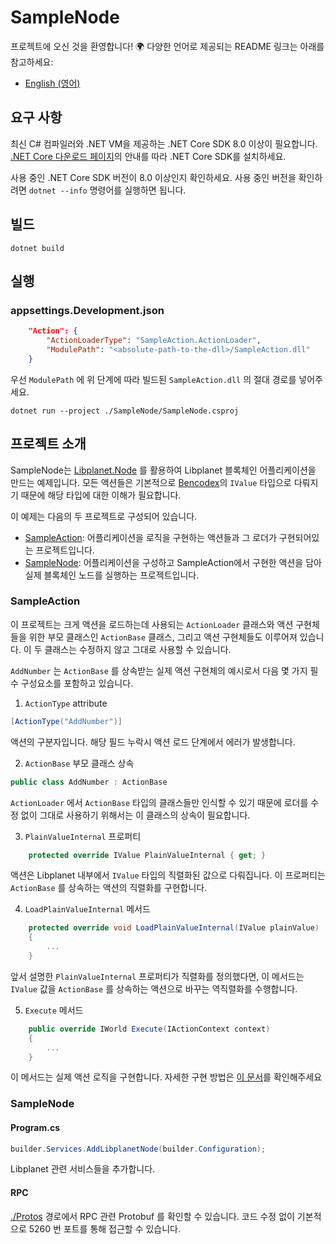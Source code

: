 # SampleNode

프로젝트에 오신 것을 환영합니다! 🌍 다양한 언어로 제공되는 README 링크는 아래를 참고하세요:

- [English (영어)](README.md)


## 요구 사항

최신 C# 컴파일러와 .NET VM을 제공하는 .NET Core SDK 8.0 이상이 필요합니다. [.NET Core 다운로드 페이지](https://dotnet.microsoft.com/ko-kr/download)의 안내를 따라 .NET Core SDK를 설치하세요.

사용 중인 .NET Core SDK 버전이 8.0 이상인지 확인하세요. 사용 중인 버전을 확인하려면 `dotnet --info` 명령어를 실행하면 됩니다.


## 빌드

```
dotnet build
```


## 실행

### appsettings.Development.json

```json
    "Action": {
        "ActionLoaderType": "SampleAction.ActionLoader",
        "ModulePath": "<absolute-path-to-the-dll>/SampleAction.dll"
    }
```

우선 `ModulePath` 에 위 단계에 따라 빌드된 `SampleAction.dll` 의 절대 경로를 넣어주세요.


```
dotnet run --project ./SampleNode/SampleNode.csproj
```


## 프로젝트 소개

SampleNode는 [Libplanet.Node] 를 활용하여 Libplanet 블록체인 어플리케이션을 만드는 예제입니다. 모든 액션들은 기본적으로 [Bencodex]의 `IValue` 타입으로 다뤄지기 때문에 해당 타입에 대한 이해가 필요합니다.

[Libplanet.Node]: https://github.com/planetarium/libplanet/tree/main/sdk/node
[Bencodex]: https://github.com/planetarium/bencodex.net


이 예제는 다음의 두 프로젝트로 구성되어 있습니다.
- [SampleAction]: 어플리케이션을 로직을 구현하는 액션들과 그 로더가 구현되어있는 프로젝트입니다.
- [SampleNode]: 어플리케이션을 구성하고 SampleAction에서 구현한 액션을 담아 실제 블록체인 노드를 실행하는 프로젝트입니다.

[SampleAction]: ./SampleAction/
[SampleNode]: ./SampleNode/


### SampleAction

이 프로젝트는 크게 액션을 로드하는데 사용되는 `ActionLoader` 클래스와 액션 구현체들을 위한 부모 클래스인 `ActionBase` 클래스, 그리고 액션 구현체들도 이루어져 있습니다. 이 두 클래스는 수정하지 않고 그대로 사용할 수 있습니다.

`AddNumber` 는 `ActionBase` 를 상속받는 실제 액션 구현체의 예시로서 다음 몇 가지 필수 구성요소를 포함하고 있습니다.

1. `ActionType` attribute

```csharp
[ActionType("AddNumber")] 
```

액션의 구분자입니다. 해당 필드 누락시 액션 로드 단계에서 에러가 발생합니다.

2. `ActionBase` 부모 클래스 상속

```csharp
public class AddNumber : ActionBase
```

`ActionLoader` 에서 `ActionBase` 타입의 클래스들만 인식할 수 있기 때문에 로더를 수정 없이 그대로 사용하기 위해서는 이 클래스의 상속이 필요합니다.

3. `PlainValueInternal` 프로퍼티

```csharp
    protected override IValue PlainValueInternal { get; }
```

액션은 Libplanet 내부에서 `IValue` 타입의 직렬화된 값으로 다뤄집니다. 이 프로퍼티는 `ActionBase` 를 상속하는 액션의 직렬화를 구현합니다.

4. `LoadPlainValueInternal` 메서드

```csharp
    protected override void LoadPlainValueInternal(IValue plainValue)
    {
        ...
    }
```

앞서 설명한 `PlainValueInternal` 프로퍼티가 직렬화를 정의했다면, 이 메서드는 `IValue` 값을 `ActionBase` 를 상속하는 액션으로 바꾸는 역직렬화를 수행합니다.

5. `Execute` 메서드
```csharp
    public override IWorld Execute(IActionContext context)
    {
        ...
    }
```

이 메서드는 실제 액션 로직을 구현합니다. 자세한 구현 방법은 [이 문서]를 확인해주세요

[이 문서]:https://docs.libplanet.io/5.5.0/api/Libplanet.Action.IAction.html#Libplanet_Action_IAction_Execute_Libplanet_Action_IActionContext_


### SampleNode

#### Program.cs

```csharp
builder.Services.AddLibplanetNode(builder.Configuration);
```

Libplanet 관련 서비스들을 추가합니다.


#### RPC

[./Protos](./SampleNode/Protos/) 경로에서 RPC 관련 Protobuf 를 확인할 수 있습니다. 코드 수정 없이 기본적으로 5260 번 포트를 통해 접근할 수 있습니다.